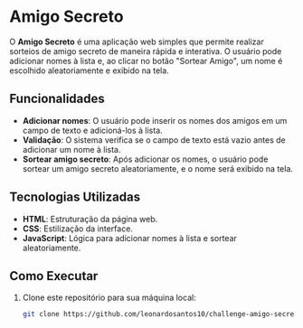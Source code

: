 # Amigo Secreto

O **Amigo Secreto** é uma aplicação web simples que permite realizar sorteios de amigo secreto de maneira rápida e interativa. O usuário pode adicionar nomes à lista e, ao clicar no botão "Sortear Amigo", um nome é escolhido aleatoriamente e exibido na tela.

## Funcionalidades

- **Adicionar nomes**: O usuário pode inserir os nomes dos amigos em um campo de texto e adicioná-los à lista.
- **Validação**: O sistema verifica se o campo de texto está vazio antes de adicionar um nome à lista.
- **Sortear amigo secreto**: Após adicionar os nomes, o usuário pode sortear um amigo secreto aleatoriamente, e o nome será exibido na tela.

## Tecnologias Utilizadas

- **HTML**: Estruturação da página web.
- **CSS**: Estilização da interface.
- **JavaScript**: Lógica para adicionar nomes à lista e sortear aleatoriamente.

## Como Executar

1. Clone este repositório para sua máquina local:
   ```bash
   git clone https://github.com/leonardosantos10/challenge-amigo-secreto_pt-main.git
